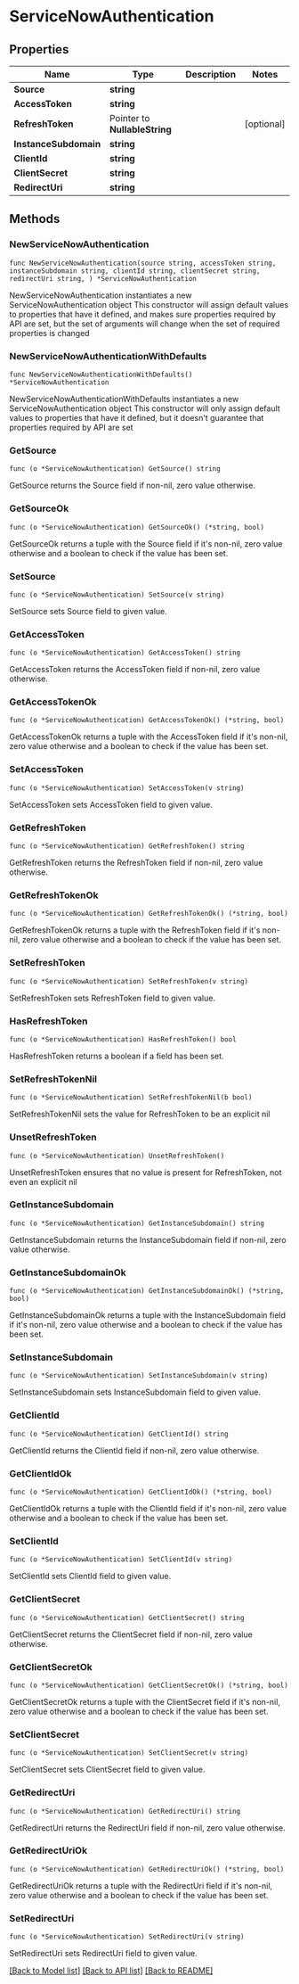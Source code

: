 # ServiceNowAuthentication

## Properties

Name | Type | Description | Notes
------------ | ------------- | ------------- | -------------
**Source** | **string** |  | 
**AccessToken** | **string** |  | 
**RefreshToken** | Pointer to **NullableString** |  | [optional] 
**InstanceSubdomain** | **string** |  | 
**ClientId** | **string** |  | 
**ClientSecret** | **string** |  | 
**RedirectUri** | **string** |  | 

## Methods

### NewServiceNowAuthentication

`func NewServiceNowAuthentication(source string, accessToken string, instanceSubdomain string, clientId string, clientSecret string, redirectUri string, ) *ServiceNowAuthentication`

NewServiceNowAuthentication instantiates a new ServiceNowAuthentication object
This constructor will assign default values to properties that have it defined,
and makes sure properties required by API are set, but the set of arguments
will change when the set of required properties is changed

### NewServiceNowAuthenticationWithDefaults

`func NewServiceNowAuthenticationWithDefaults() *ServiceNowAuthentication`

NewServiceNowAuthenticationWithDefaults instantiates a new ServiceNowAuthentication object
This constructor will only assign default values to properties that have it defined,
but it doesn't guarantee that properties required by API are set

### GetSource

`func (o *ServiceNowAuthentication) GetSource() string`

GetSource returns the Source field if non-nil, zero value otherwise.

### GetSourceOk

`func (o *ServiceNowAuthentication) GetSourceOk() (*string, bool)`

GetSourceOk returns a tuple with the Source field if it's non-nil, zero value otherwise
and a boolean to check if the value has been set.

### SetSource

`func (o *ServiceNowAuthentication) SetSource(v string)`

SetSource sets Source field to given value.


### GetAccessToken

`func (o *ServiceNowAuthentication) GetAccessToken() string`

GetAccessToken returns the AccessToken field if non-nil, zero value otherwise.

### GetAccessTokenOk

`func (o *ServiceNowAuthentication) GetAccessTokenOk() (*string, bool)`

GetAccessTokenOk returns a tuple with the AccessToken field if it's non-nil, zero value otherwise
and a boolean to check if the value has been set.

### SetAccessToken

`func (o *ServiceNowAuthentication) SetAccessToken(v string)`

SetAccessToken sets AccessToken field to given value.


### GetRefreshToken

`func (o *ServiceNowAuthentication) GetRefreshToken() string`

GetRefreshToken returns the RefreshToken field if non-nil, zero value otherwise.

### GetRefreshTokenOk

`func (o *ServiceNowAuthentication) GetRefreshTokenOk() (*string, bool)`

GetRefreshTokenOk returns a tuple with the RefreshToken field if it's non-nil, zero value otherwise
and a boolean to check if the value has been set.

### SetRefreshToken

`func (o *ServiceNowAuthentication) SetRefreshToken(v string)`

SetRefreshToken sets RefreshToken field to given value.

### HasRefreshToken

`func (o *ServiceNowAuthentication) HasRefreshToken() bool`

HasRefreshToken returns a boolean if a field has been set.

### SetRefreshTokenNil

`func (o *ServiceNowAuthentication) SetRefreshTokenNil(b bool)`

 SetRefreshTokenNil sets the value for RefreshToken to be an explicit nil

### UnsetRefreshToken
`func (o *ServiceNowAuthentication) UnsetRefreshToken()`

UnsetRefreshToken ensures that no value is present for RefreshToken, not even an explicit nil
### GetInstanceSubdomain

`func (o *ServiceNowAuthentication) GetInstanceSubdomain() string`

GetInstanceSubdomain returns the InstanceSubdomain field if non-nil, zero value otherwise.

### GetInstanceSubdomainOk

`func (o *ServiceNowAuthentication) GetInstanceSubdomainOk() (*string, bool)`

GetInstanceSubdomainOk returns a tuple with the InstanceSubdomain field if it's non-nil, zero value otherwise
and a boolean to check if the value has been set.

### SetInstanceSubdomain

`func (o *ServiceNowAuthentication) SetInstanceSubdomain(v string)`

SetInstanceSubdomain sets InstanceSubdomain field to given value.


### GetClientId

`func (o *ServiceNowAuthentication) GetClientId() string`

GetClientId returns the ClientId field if non-nil, zero value otherwise.

### GetClientIdOk

`func (o *ServiceNowAuthentication) GetClientIdOk() (*string, bool)`

GetClientIdOk returns a tuple with the ClientId field if it's non-nil, zero value otherwise
and a boolean to check if the value has been set.

### SetClientId

`func (o *ServiceNowAuthentication) SetClientId(v string)`

SetClientId sets ClientId field to given value.


### GetClientSecret

`func (o *ServiceNowAuthentication) GetClientSecret() string`

GetClientSecret returns the ClientSecret field if non-nil, zero value otherwise.

### GetClientSecretOk

`func (o *ServiceNowAuthentication) GetClientSecretOk() (*string, bool)`

GetClientSecretOk returns a tuple with the ClientSecret field if it's non-nil, zero value otherwise
and a boolean to check if the value has been set.

### SetClientSecret

`func (o *ServiceNowAuthentication) SetClientSecret(v string)`

SetClientSecret sets ClientSecret field to given value.


### GetRedirectUri

`func (o *ServiceNowAuthentication) GetRedirectUri() string`

GetRedirectUri returns the RedirectUri field if non-nil, zero value otherwise.

### GetRedirectUriOk

`func (o *ServiceNowAuthentication) GetRedirectUriOk() (*string, bool)`

GetRedirectUriOk returns a tuple with the RedirectUri field if it's non-nil, zero value otherwise
and a boolean to check if the value has been set.

### SetRedirectUri

`func (o *ServiceNowAuthentication) SetRedirectUri(v string)`

SetRedirectUri sets RedirectUri field to given value.



[[Back to Model list]](../README.md#documentation-for-models) [[Back to API list]](../README.md#documentation-for-api-endpoints) [[Back to README]](../README.md)



